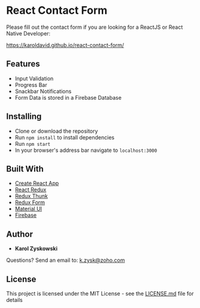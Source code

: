 # React Contact Form

Please fill out the contact form if you are looking for a ReactJS or React Native Developer:

https://karoldavid.github.io/react-contact-form/

## Features

* Input Validation
* Progress Bar
* Snackbar Notifications
* Form Data is stored in a Firebase Database

## Installing

* Clone or download the repository
* Run `npm install` to install dependencies
* Run `npm start`
* In your browser's address bar navigate to `localhost:3000`

## Built With

* [Create React App](https://github.com/facebookincubator/create-react-app)
* [React Redux](https://github.com/reactjs/react-redux)
* [Redux Thunk](https://github.com/gaearon/redux-thunk)
* [Redux Form](https://github.com/erikras/redux-form)
* [Material UI](http://www.material-ui.com)
* [Firebase](https://firebase.google.com/)

## Author

* **Karol Zyskowski**

Questions? Send an email to: k.zysk@zoho.com

## License

This project is licensed under the MIT License - see the [LICENSE.md](LICENSE.md) file for details
